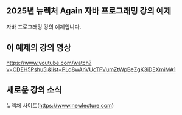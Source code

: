 ## 2025년 뉴렉처 Again 자바 프로그래밍 강의 예제

자바 프로그래밍 강의 예제입니다.

## 이 예제의 강의 영상
https://www.youtube.com/watch?v=CDEH5Pshu5I&list=PLq8wAnVUcTFVumZtWpBeZgK3iDEXmiMA1

## 새로운 강의 소식
뉴렉처 사이트(https://www.newlecture.com)



